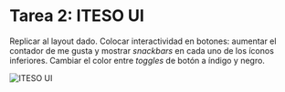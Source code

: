 # Tarea 2: ITESO UI

Replicar al layout dado. Colocar interactividad en botones: aumentar el contador de me gusta y mostrar _snackbars_ en cada uno de los íconos inferiores.
Cambiar el color entre _toggles_ de botón a índigo y negro.

![ITESO UI](https://i.imgur.com/PpV8VY8.png)


